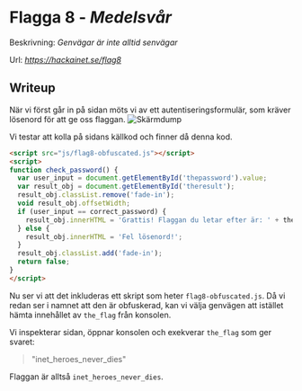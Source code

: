# Flagga 8 - *Medelsvår*
Beskrivning: *Genvägar är inte alltid senvägar*

Url: *https://hackainet.se/flag8*

## Writeup
När vi först går in på sidan möts vi av ett autentiseringsformulär, som kräver lösenord för att ge oss flaggan. 
![Skärmdump](https://user-images.githubusercontent.com/34009701/236502188-e4d6d3f8-3315-4908-836d-64ffb4c6de5e.png)

Vi testar att kolla på sidans källkod och finner då denna kod.
```html
<script src="js/flag8-obfuscated.js"></script>
<script>
function check_password() {
  var user_input = document.getElementById('thepassword').value;
  var result_obj = document.getElementById('theresult');
  result_obj.classList.remove('fade-in');
  void result_obj.offsetWidth;
  if (user_input == correct_password) {
    result_obj.innerHTML = 'Grattis! Flaggan du letar efter är: ' + the_flag;
  } else {
    result_obj.innerHTML = 'Fel lösenord!';
  }
  result_obj.classList.add('fade-in');
  return false;
}
</script>
```

Nu ser vi att det inkluderas ett skript som heter `flag8-obfuscated.js`. Då vi redan ser i namnet att den är obfuskerad, kan vi välja genvägen att istället hämta innehållet av `the_flag` från konsolen.

Vi inspekterar sidan, öppnar konsolen och exekverar `the_flag` som ger svaret:
> "inet_heroes_never_dies"

Flaggan är alltså `inet_heroes_never_dies`.
